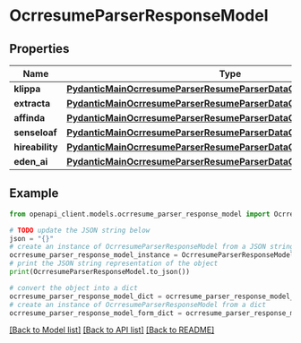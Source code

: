# OcrresumeParserResponseModel


## Properties

Name | Type | Description | Notes
------------ | ------------- | ------------- | -------------
**klippa** | [**PydanticMainOcrresumeParserResumeParserDataClass94559367589536**](PydanticMainOcrresumeParserResumeParserDataClass94559367589536.md) |  | [optional] 
**extracta** | [**PydanticMainOcrresumeParserResumeParserDataClass94559364163568**](PydanticMainOcrresumeParserResumeParserDataClass94559364163568.md) |  | [optional] 
**affinda** | [**PydanticMainOcrresumeParserResumeParserDataClass94559364145744**](PydanticMainOcrresumeParserResumeParserDataClass94559364145744.md) |  | [optional] 
**senseloaf** | [**PydanticMainOcrresumeParserResumeParserDataClass94559364149296**](PydanticMainOcrresumeParserResumeParserDataClass94559364149296.md) |  | [optional] 
**hireability** | [**PydanticMainOcrresumeParserResumeParserDataClass94559367595968**](PydanticMainOcrresumeParserResumeParserDataClass94559367595968.md) |  | [optional] 
**eden_ai** | [**PydanticMainOcrresumeParserResumeParserDataClass94559364152112**](PydanticMainOcrresumeParserResumeParserDataClass94559364152112.md) |  | [optional] 

## Example

```python
from openapi_client.models.ocrresume_parser_response_model import OcrresumeParserResponseModel

# TODO update the JSON string below
json = "{}"
# create an instance of OcrresumeParserResponseModel from a JSON string
ocrresume_parser_response_model_instance = OcrresumeParserResponseModel.from_json(json)
# print the JSON string representation of the object
print(OcrresumeParserResponseModel.to_json())

# convert the object into a dict
ocrresume_parser_response_model_dict = ocrresume_parser_response_model_instance.to_dict()
# create an instance of OcrresumeParserResponseModel from a dict
ocrresume_parser_response_model_form_dict = ocrresume_parser_response_model.from_dict(ocrresume_parser_response_model_dict)
```
[[Back to Model list]](../README.md#documentation-for-models) [[Back to API list]](../README.md#documentation-for-api-endpoints) [[Back to README]](../README.md)


